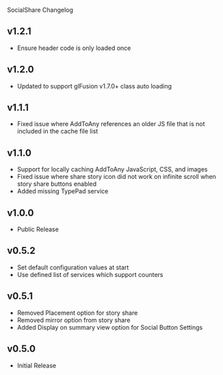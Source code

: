 SocialShare Changelog

## v1.2.1
  - Ensure header code is only loaded once

## v1.2.0
  - Updated to support glFusion v1.7.0+ class auto loading

## v1.1.1
  - Fixed issue where AddToAny references an older JS file that is not included in the cache file list

## v1.1.0
  - Support for locally caching AddToAny JavaScript, CSS, and images
  - Fixed issue where share story icon did not work on infinite scroll when story share buttons enabled
  - Added missing TypePad service

## v1.0.0
  - Public Release

## v0.5.2
  - Set default configuration values at start
  - Use defined list of services which support counters

## v0.5.1
  - Removed Placement option for story share
  - Removed mirror option from story share
  - Added Display on summary view option for Social Button Settings

## v0.5.0
  - Initial Release
